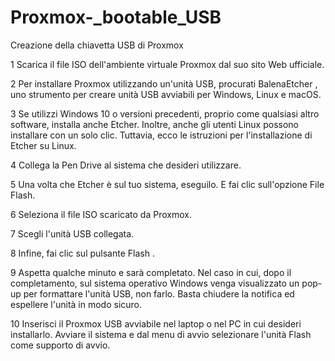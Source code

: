 # Proxmox-_bootable_USB
Creazione della chiavetta USB di Proxmox

1 Scarica il file ISO dell'ambiente virtuale Proxmox dal suo sito Web ufficiale.

2 Per installare Proxmox utilizzando un'unità USB, procurati BalenaEtcher , uno strumento per creare unità USB avviabili per Windows, Linux e macOS.

3 Se utilizzi Windows 10 o versioni precedenti, proprio come qualsiasi altro software, installa anche Etcher.
  Inoltre, anche gli utenti Linux possono installare con un solo clic.
  Tuttavia, ecco le istruzioni per l'installazione di Etcher su Linux.

4 Collega la Pen Drive al sistema che desideri utilizzare.

5 Una volta che Etcher è sul tuo sistema, eseguilo. E fai clic sull'opzione File Flash.

6 Seleziona il file ISO scaricato da Proxmox.

7 Scegli l'unità USB collegata.

8 Infine, fai clic sul pulsante Flash .

9 Aspetta qualche minuto e sarà completato. Nel caso in cui, dopo il completamento, sul sistema operativo Windows
  venga visualizzato un pop-up per formattare l'unità USB, non farlo. Basta chiudere la notifica ed espellere l'unità in modo sicuro.

10  Inserisci il Proxmox USB avviabile nel laptop o nel PC in cui desideri installarlo.
    Avviare il sistema e dal menu di avvio selezionare l'unità Flash come supporto di avvio.
